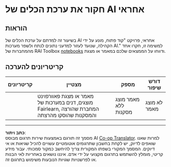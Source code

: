 <!--
CO_OP_TRANSLATOR_METADATA:
{
  "original_hash": "dbda60e7b1fe5f18974e7858eff0004e",
  "translation_date": "2025-09-05T19:34:13+00:00",
  "source_file": "1-Introduction/3-fairness/assignment.md",
  "language_code": "he"
}
-->
# חקור את ערכת הכלים של AI אחראי

## הוראות

בשיעור זה למדתם על ערכת הכלים של AI אחראי, פרויקט "קוד פתוח, מונע על ידי הקהילה, שנועד לעזור למדעני נתונים לנתח ולשפר מערכות AI." למשימה זו, חקרו אחד מהמחברות של RAI Toolbox [notebooks](https://github.com/microsoft/responsible-ai-toolbox/blob/main/notebooks/responsibleaidashboard/getting-started.ipynb) ודווחו על הממצאים שלכם במאמר או מצגת.

## קריטריונים להערכה

| קריטריונים | מצטיין | מספק | דורש שיפור |
| ----------- | ------- | ----- | ----------- |
|             | מאמר או מצגת פאוורפוינט מוצגים, דנים במערכות של Fairlearn, המחברת שהורצה והמסקנות שהוסקו מהרצתה | מאמר מוצג ללא מסקנות | לא מוצג מאמר |

---

**כתב ויתור**:  
מסמך זה תורגם באמצעות שירות תרגום מבוסס AI [Co-op Translator](https://github.com/Azure/co-op-translator). למרות שאנו שואפים לדיוק, יש לקחת בחשבון שתרגומים אוטומטיים עשויים להכיל שגיאות או אי דיוקים. המסמך המקורי בשפתו המקורית צריך להיחשב כמקור סמכותי. עבור מידע קריטי, מומלץ להשתמש בתרגום מקצועי על ידי אדם. איננו נושאים באחריות לאי הבנות או לפרשנויות שגויות הנובעות משימוש בתרגום זה.